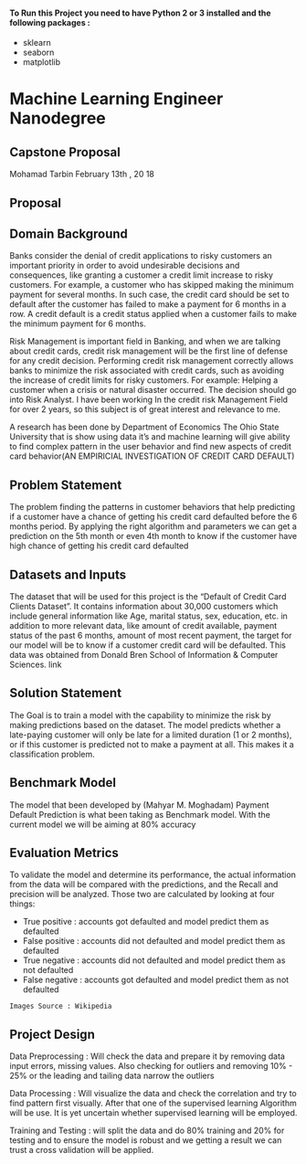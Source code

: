 #### To Run this Project you need to have Python 2 or 3 installed and the following packages :
- sklearn
- seaborn
- matplotlib






# Machine Learning Engineer Nanodegree

## Capstone Proposal

Mohamad Tarbin
February 13th , 20 18

## Proposal

## Domain Background

Banks consider the denial of credit applications to risky customers an important priority
in order to avoid undesirable decisions and consequences, like granting a customer a
credit limit increase to risky customers. For example, a customer who has skipped
making the minimum payment for several months. In such case, the credit card should
be set to default after the customer has failed to make a payment for 6 months in a row.
A credit default is a credit status applied when a customer fails to make the minimum
payment for 6 months.

Risk Management is important field in Banking, and when we are talking about credit
cards, credit risk management will be the first line of defense for any credit decision.
Performing credit risk management correctly allows banks to minimize the risk
associated with credit cards, such as avoiding the increase of credit limits for risky
customers. For example: Helping a customer when a crisis or natural disaster occurred.
The decision should go into Risk Analyst. I have been working In the credit risk
Management Field for over 2 years, so this subject is of great interest and relevance to
me.

A research has been done by Department of Economics The Ohio State University that
is show using data it’s and machine learning will give ability to find complex pattern in
the user behavior and find new aspects of credit card behavior(AN EMPIRICIAL
INVESTIGATION OF CREDIT CARD DEFAULT)

## Problem Statement

The problem finding the patterns in customer behaviors that help predicting if a
customer have a chance of getting his credit card defaulted before the 6 months period.
By applying the right algorithm and parameters we can get a prediction on the 5th month
or even 4th month to know if the customer have high chance of getting his credit card
defaulted


## Datasets and Inputs

The dataset that will be used for this project is the “Default of Credit Card Clients
Dataset”. It contains information about 30,000 customers which include general
information like Age, marital status, sex, education, etc. in addition to more relevant
data, like amount of credit available, payment status of the past 6 months, amount of
most recent payment, the target for our model will be to know if a customer credit card
will be defaulted. This data was obtained from Donald Bren School of Information &
Computer Sciences. link

## Solution Statement

The Goal is to train a model with the capability to minimize the risk by making
predictions based on the dataset. The model predicts whether a late-paying customer
will only be late for a limited duration (1 or 2 months), or if this customer is predicted not
to make a payment at all. This makes it a classification problem.

## Benchmark Model

The model that been developed by (Mahyar M. Moghadam) Payment Default Prediction
is what been taking as Benchmark model. With the current model we will be aiming at
80% accuracy

## Evaluation Metrics

To validate the model and determine its performance, the actual information from the
data will be compared with the predictions, and the Recall and precision will be
analyzed. Those two are calculated by looking at four things:

- True positive : accounts got defaulted and model predict them as defaulted
- False positive : accounts did not defaulted and model predict them as defaulted
- True negative : accounts did not defaulted and model predict them as not
    defaulted
- False negative : accounts got defaulted and model predict them as not defaulted


```
Images Source : Wikipedia
```
## Project Design

Data Preprocessing : Will check the data and prepare it by removing data input errors,
missing values. Also checking for outliers and removing 10% - 25% or the leading and
tailing data narrow the outliers

Data Processing : Will visualize the data and check the correlation and try to find pattern
first visually. After that one of the supervised learning Algorithm will be use. It is yet
uncertain whether supervised learning will be employed.


Training and Testing : will split the data and do 80% training and 20% for testing and to
ensure the model is robust and we getting a result we can trust a cross validation will be
applied.


